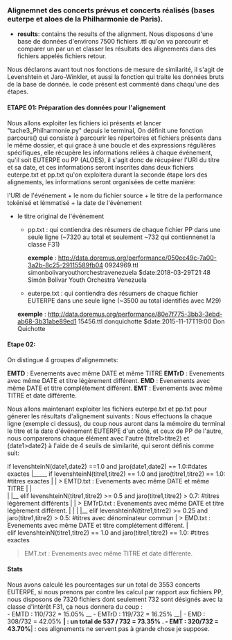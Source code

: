 ### Alignemnet des concerts prévus et concerts réalisés (bases euterpe et aloes de la Philharmonie de Paris).

- **results**: contains the results of the alignment.
Nous disposons d'une base de données d'environs 7500 fichiers .ttl qu'on va parcourir et comparer un par un et classer les résultats des alignements dans des fichiers appelés fichiers retour.

Nous déclarons avant tout nos fonctions de mesure de similarité, il s'agit de Levenshtein et Jaro-Winkler, et aussi la fonction qui traite les données bruts de la base de donnée. le code présent est commenté dans chaqu'une des étapes.

#### ETAPE 01: Préparation des données pour l'alignement

Nous allons exploiter les fichiers ici présents et lancer "tache3_Philharmonie.py" depuis le terminal, On définit une fonction parcours() qui consiste à parcourir les répertoires et fichiers présents dans le même dossier, et qui grace à une boucle
et des expressions régulières spécifiques, elle récupère les informations reliées à chaque événement, qu'il soit EUTERPE ou PP (ALOES), il s'agit donc de récupérer l'URI du titre et sa date, et ces informations seront inscrites dans deux fichiers euterpe.txt et pp.txt qu'on exploitera durant la seconde étape lors des alignements, les informations seront organisées de cette manière:

l'URI de l'événement + le nom du fichier source + le titre de la performance tokénisé et lémmatisé + la date de l'événement 
+ le titre original de l'événement

  - pp.txt      : qui contiendra des résumers de chaque fichier PP dans une seule ligne (~7320 au total et seulement ~732 qui contiennenet la classe F31) 
    
    **exemple** : <http://data.doremus.org/performance/050ec49c-7a00-3a2b-8c25-29115589fb04>	0924969.ttl	simonbolivaryouthorchestravenezuela 
    $date:2018-03-29T21:48	Simón Bolívar Youth Orchestra Venezuela
    
  - euterpe.txt : qui contiendra des résumers de chaque fichier EUTERPE dans une seule ligne (~3500 au total identifiés avec M29) 
   
   **exemple** : <http://data.doremus.org/performance/80e7f775-3bb3-3ebd-ab68-3b31abe89ed1>	15456.ttl	donquichotte $date:2015-11-17T19:00	
    Don Quichotte

#### Etape 02:

On distingue 4 groupes d'alignemnets:

**EMTD** :  Evenements avec même DATE et même TITRE
**EMTrD** :  Evenements avec même DATE et titre légèrement différent.
**EMD**   :  Evenements avec même DATE et titre complétement différent.
**EMT**   :  Evenements avec même TITRE et date différente.

Nous allons maintenant exploiter les fichiers euterpe.txt et pp.txt pour génerer les résultats d'alignement suivants :
Nous effectuons la chaque ligne (exemple ci dessus), du coup nous auront dans la mémoire du terminal le titre et la date d'événement EUTERPE d'un côté, et ceux de PP de l'autre, nous comparerons chaque élément avec l'autre (titre1>titre2) et (date1>date2) à l'aide
de 4 seuils de similarité, qui seront définis comme suit:

  
if levenshteinN(date1,date2) ==1.0 and jaro(date1,date2) == 1.0:#dates exactes
 |_____  if levenshteinN(titre1,titre2) == 1.0 and jaro(titre1,titre2) == 1.0:  #titres exactes
 |       |      > EMTD.txt  :  Evenements avec même DATE et même TITRE
 |       |       
 |       |__ elif levenshteinN(titre1,titre2) >= 0.5 and jaro(titre1,titre2) > 0.7: #titres légèrement différents
 |       |      > EMTrD.txt :  Evenements avec même DATE et titre légèrement différent.
 |       |
 |       |__ elif levenshteinN(titre1,titre2) >= 0.25 and jaro(titre1,titre2) > 0.5: #titres avec dénominateur commun
 |              > EMD.txt   :  Evenements avec même DATE et titre complétement différent.
 |              
elif levenshteinN(titre1,titre2) == 1.0 and jaro(titre1,titre2) == 1.0:  #titres exactes
  > EMT.txt   :  Evenements avec même TITRE et date différente.
  
  
#### Stats

Nous avons calculé les pourcentages sur un total de 3553 concerts EUTERPE, si nous prenons par contre les calcul par rapport
aux fichiers PP, nous disposons de 7320 fichiers dont seulement 732 sont désignés avec la classe d'intérêt  F31, ça nous 
donnera du coup :  
                  - EMTD : 110/732  = 15.05% __
                  - EMTrD : 119/732 = 16.25% __|
                  - EMD : 308/732   = 42.05% __| :  un total de 537 / 732 = 73.35% .
                  - EMT : 320/732    = 43.70%__| : ces alignements ne servent pas à grande chose je suppose.
  
